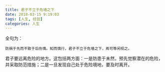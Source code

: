 ```yaml
---
title: 君子不立于危墙之下
date: 2018-03-15 9:19:03
tags: [人生, 经验]
categories: 人生
---
```


全句为：

```防祸于先而不致于后伤情。知而慎行，君子不立于危墙之下，焉可等闲视之。```

君子要远离危险的地方。这包括两方面：一是防患于未然，预先觉察潜在的危险，并采取防范措施；二是一旦发现自己处于危险境地，要及时离开。


